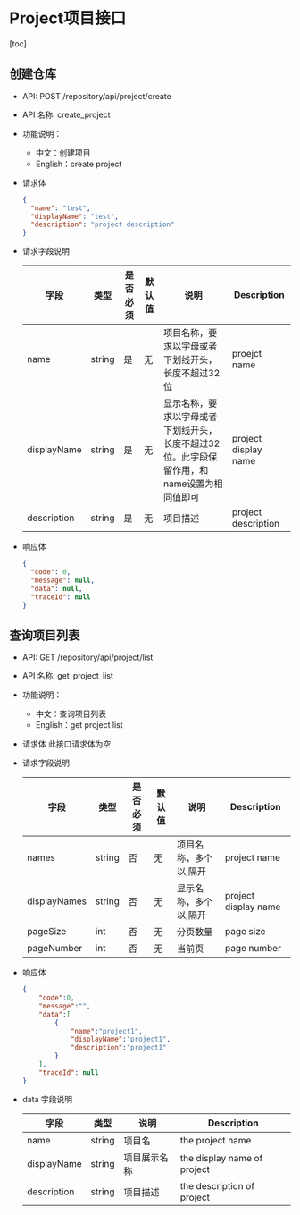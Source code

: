 # Project项目接口

[toc]

## 创建仓库

- API: POST /repository/api/project/create
- API 名称: create_project
- 功能说明：
  - 中文：创建项目
  - English：create project
- 请求体

  ```json
  {
    "name": "test",
    "displayName": "test",
    "description": "project description"
  }
  ```

- 请求字段说明

  |字段|类型|是否必须|默认值|说明|Description|
  |---|---|---|---|---|---|
  |name|string|是|无|项目名称，要求以字母或者下划线开头，长度不超过32位|proejct name|
  |displayName|string|是|无|显示名称，要求以字母或者下划线开头，长度不超过32位。此字段保留作用，和name设置为相同值即可|project display name|
  |description|string|是|无|项目描述|project description|

- 响应体

  ```json
  {
    "code": 0,
    "message": null,
    "data": null,
    "traceId": null
  }
  ```

## 查询项目列表

- API: GET /repository/api/project/list
- API 名称: get_project_list
- 功能说明：
  - 中文：查询项目列表
  - English：get project list
- 请求体
  此接口请求体为空
- 请求字段说明

  |字段|类型|是否必须|默认值|说明|Description|
  |---|---|---|---|---|---|
  |names|string|否|无|项目名称，多个以,隔开|project name|
  |displayNames|string|否|无|显示名称，多个以,隔开|project display name|
  |pageSize|int|否|无|分页数量|page size|
  |pageNumber|int|否|无|当前页|page number|
- 响应体

  ``` json
  {
      "code":0,
      "message":"",
      "data":[
          {
              "name":"project1",
              "displayName":"project1",
              "description":"project1"
          }
      ],
      "traceId": null
  }
  ```

- data 字段说明

  | 字段|类型|说明|Description|
  |---|---|---|---|
  |name|string|项目名|the project name |
  |displayName|string|项目展示名称|the display name of project|
  |description|string|项目描述|the description of project|
